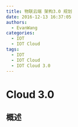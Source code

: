 ```yaml
---
title: 物联云端 架构3.0 规划
date: 2016-12-13 16:37:05
authors:
  - EvanWang
categories:
  - IOT
  - IOT Cloud
tags:
  - IOT
  - IOT Cloud
  - IOT Cloud 3.0
---
```


# Cloud 3.0

## 概述

<!-- more -->